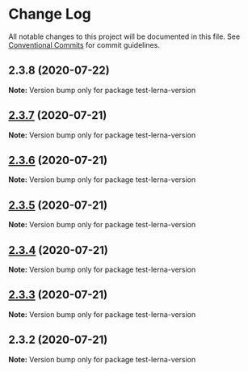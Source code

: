 # Change Log

All notable changes to this project will be documented in this file.
See [Conventional Commits](https://conventionalcommits.org) for commit guidelines.

## 2.3.8 (2020-07-22)

**Note:** Version bump only for package test-lerna-version





## [2.3.7](https://github.com/vydimitrov/test-lerna-version/compare/v2.3.6...v2.3.7) (2020-07-21)

**Note:** Version bump only for package test-lerna-version





## [2.3.6](https://github.com/vydimitrov/test-lerna-version/compare/v2.3.5...v2.3.6) (2020-07-21)

**Note:** Version bump only for package test-lerna-version





## [2.3.5](https://github.com/vydimitrov/test-lerna-version/compare/v2.3.4...v2.3.5) (2020-07-21)

**Note:** Version bump only for package test-lerna-version





## [2.3.4](https://github.com/vydimitrov/test-lerna-version/compare/v2.3.3...v2.3.4) (2020-07-21)

**Note:** Version bump only for package test-lerna-version





## [2.3.3](https://github.com/vydimitrov/test-lerna-version/compare/v2.3.2...v2.3.3) (2020-07-21)

**Note:** Version bump only for package test-lerna-version





## 2.3.2 (2020-07-21)

**Note:** Version bump only for package test-lerna-version
